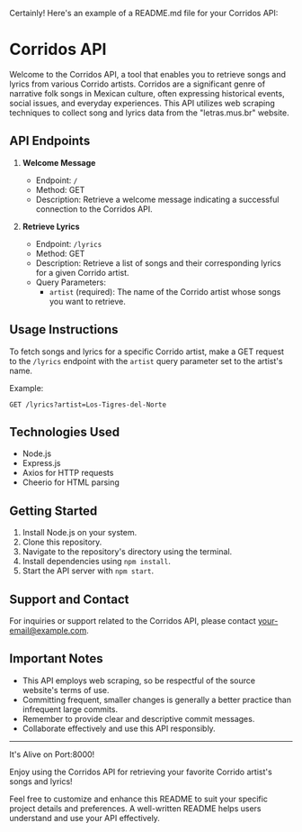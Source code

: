 Certainly! Here's an example of a README.md file for your Corridos API:

# Corridos API

Welcome to the Corridos API, a tool that enables you to retrieve songs and lyrics from various Corrido artists. Corridos are a significant genre of narrative folk songs in Mexican culture, often expressing historical events, social issues, and everyday experiences. This API utilizes web scraping techniques to collect song and lyrics data from the "letras.mus.br" website.

## API Endpoints

1. **Welcome Message**

   - Endpoint: `/`
   - Method: GET
   - Description: Retrieve a welcome message indicating a successful connection to the Corridos API.

2. **Retrieve Lyrics**
   - Endpoint: `/lyrics`
   - Method: GET
   - Description: Retrieve a list of songs and their corresponding lyrics for a given Corrido artist.
   - Query Parameters:
     - `artist` (required): The name of the Corrido artist whose songs you want to retrieve.

## Usage Instructions

To fetch songs and lyrics for a specific Corrido artist, make a GET request to the `/lyrics` endpoint with the `artist` query parameter set to the artist's name.

Example:

```http
GET /lyrics?artist=Los-Tigres-del-Norte
```
## Technologies Used

- Node.js
- Express.js
- Axios for HTTP requests
- Cheerio for HTML parsing

## Getting Started

1. Install Node.js on your system.
2. Clone this repository.
3. Navigate to the repository's directory using the terminal.
4. Install dependencies using `npm install`.
5. Start the API server with `npm start`.

## Support and Contact

For inquiries or support related to the Corridos API, please contact [your-email@example.com](mailto:your-email@example.com).

## Important Notes

- This API employs web scraping, so be respectful of the source website's terms of use.
- Committing frequent, smaller changes is generally a better practice than infrequent large commits.
- Remember to provide clear and descriptive commit messages.
- Collaborate effectively and use this API responsibly.

---

It's Alive on Port:8000!

Enjoy using the Corridos API for retrieving your favorite Corrido artist's songs and lyrics!

Feel free to customize and enhance this README to suit your specific project details and preferences. A well-written README helps users understand and use your API effectively.

